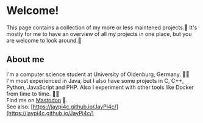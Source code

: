# Welcome!

This page contains a collection of my more or less maintened projects.👷 It's mostly for me to have an overview of all my projects in one place, but you are welcome to look around.🔭

## About me

I'm a computer science student at University of Oldenburg, Germany. 🧑‍🎓 <br>
I'm most experienced in Java, but I also have some projects in C, C++, Python, JavaScript and PHP. Also I experiment with other tools like Docker from time to time. 👨‍💻<br>
Find me on [Mastodon](https://mastodon.social/@JayPi4c) 🐘.<br>
See also: [https://jaypi4c.github.io/JayPi4c/](https://jaypi4c.github.io/JayPi4c/)
